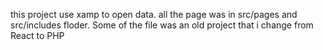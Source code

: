 this project use xamp to open data.
 all the page was in src/pages and src/includes floder.
Some of the file was an old project that i change from React to PHP
